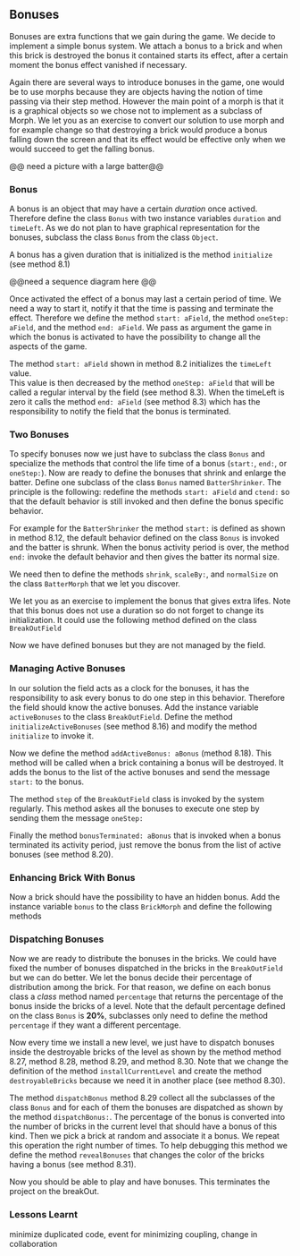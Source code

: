 ## Bonuses

Bonuses are extra functions that we gain during the game. We decide to implement 
a simple bonus system.  We attach a bonus to a brick and when this brick is 
destroyed the bonus it contained starts its effect, after a certain moment the 
bonus effect vanished if necessary.

Again there are several ways to introduce bonuses in the game, one would be to 
use morphs because they are objects having the notion of time passing via their 
step method. However the main point of a morph is that it is a graphical objects 
so we chose not to implement as a subclass of Morph. We let you as an exercise 
to convert our solution to use morph and for example change so that destroying a 
brick would produce a bonus falling down the screen and that its effect would be 
effective only when we would succeed to get the falling bonus.

@@ need a picture with a large batter@@

### Bonus

A bonus is an object that may have a certain *duration* once actived. Therefore 
define the class `Bonus` with two instance variables `duration` and `timeLeft`. 
As we do not plan to have graphical representation for the bonuses, subclass the 
class `Bonus` from the class `Object`.

A bonus has a given duration that is initialized is the method `initialize` (see 
method 8.1)

@@need a sequence diagram here @@

Once activated the effect of a bonus may last a certain period of time. We need 
a way to start it, notify it that the time is passing and terminate the effect. 
Therefore we define the method `start: aField`, the method `oneStep: aField`, and 
the method `end: aField`. We pass as argument the game in which the bonus is 
activated to have the possibility to change all the aspects of the game.

The method `start: aField` shown in method 8.2 initializes the `timeLeft` value.  
This value is then decreased by the method `oneStep: aField` that will be called 
a regular interval by the field (see method 8.3). When the timeLeft is zero it 
calls the method `end: aField` (see method 8.3) which has the responsibility to 
notify the field that the bonus is terminated.

### Two Bonuses

To specify bonuses now we just have to subclass the class `Bonus` and specialize 
the methods that control the life time of a bonus (`start:`, `end:`, or `oneStep:`). 
Now are ready to define the bonuses that shrink and enlarge the batter. Define 
one subclass of the class `Bonus` named `BatterShrinker`. The principle is the 
following: redefine the methods `start: aField` and `ctend:` so that the default 
behavior is still invoked and then define the bonus specific behavior.

For example for the `BatterShrinker` the method `start:` is defined as shown in 
method 8.12, the default behavior defined on the class `Bonus` is invoked and 
the batter is shrunk. When the bonus activity period is over, the method `end:` 
invoke the default behavior and then gives the batter its normal size.

We need then to define the methods `shrink`, `scaleBy:`, and `normalSize` on the 
class `BatterMorph` that we let you discover.

We let you as an exercise to implement the bonus that gives extra lifes. Note 
that this bonus does not use a duration so do not forget to change its 
initialization. It could use the following method defined on the class 
`BreakOutField`

Now we have defined bonuses but they are not managed by the field.

### Managing Active Bonuses


In our solution the field acts as a clock for the bonuses, it has the 
responsibility to ask every bonus to do one step in this behavior. Therefore the 
field should know the active bonuses. Add the instance variable `activeBonuses` to 
the class `BreakOutField`. Define the method `initializeActiveBonuses`
(see method 8.16) and modify the method `initialize` to invoke it.

Now we define the method `addActiveBonus: aBonus` (method 8.18). This method 
will be called when a brick containing a bonus will be destroyed. It adds the 
bonus to the list of the active bonuses and send the message `start:` to the 
bonus.

The method `step` of the `BreakOutField` class is invoked by the system 
regularly. This method askes all the bonuses to execute one step by sending them 
the message `oneStep:`

Finally the method `bonusTerminated: aBonus` that is invoked when a bonus 
terminated its activity period, just remove the bonus from the list of active 
bonuses (see method 8.20).

### Enhancing Brick With Bonus

Now a brick should have the possibility to have an hidden bonus. Add the 
instance variable `bonus` to the class `BrickMorph` and define the following 
methods

### Dispatching Bonuses

Now we are ready to distribute the bonuses in the bricks. We could have fixed 
the number of bonuses dispatched in the bricks in the `BreakOutField` but we can 
do better. We let the bonus decide their percentage of distribution among the 
brick. For that reason, we define on each bonus class a *class* method named 
`percentage` that returns the percentage of the bonus inside the bricks of a 
level. Note that the default percentage defined on the class `Bonus` is **20%**, 
subclasses only need to define the method `percentage` if they want a different 
percentage.

Now every time we install a new level, we just have to dispatch bonuses inside 
the destroyable bricks of the level as shown by the method method 8.27, method 
8.28, method 8.29, and method 8.30. Note that we change the definition of the 
method `installCurrentLevel` and create the method `destroyableBricks` because 
we need it in another place (see method 8.30).


The method `dispatchBonus` method 8.29 collect all the subclasses of the class 
`Bonus` and for each of them the bonuses are dispatched as shown by the method 
`dispatchBonus:`. The percentage of the bonus is converted into the number of 
bricks in the current level that should have a bonus of this kind. Then we pick 
a brick at random and associate it a bonus. We repeat this operation the right 
number of times. To help debugging this method we define the method 
`revealBonuses` that changes the color of the bricks having a bonus (see method 
8.31).

Now you should be able to play and have bonuses. This terminates the project on the breakOut.

### Lessons Learnt

minimize duplicated code, event for minimizing coupling, change in collaboration
